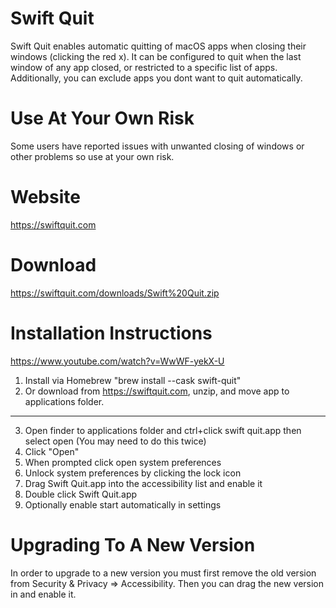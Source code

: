 # Swift Quit
Swift Quit enables automatic quitting of macOS apps when closing their windows (clicking the red x). It can be configured to quit when the last window of any app closed, or restricted to a specific list of apps. Additionally, you can exclude apps you dont want to quit automatically.

# Use At Your Own Risk
Some users have reported issues with unwanted closing of windows or other problems so use at your own risk.

# Website
https://swiftquit.com

# Download
https://swiftquit.com/downloads/Swift%20Quit.zip

# Installation Instructions
https://www.youtube.com/watch?v=WwWF-yekX-U

1. Install via Homebrew "brew install --cask swift-quit"
2. Or download from https://swiftquit.com, unzip, and move app to applications folder.
------------
3. Open finder to applications folder and ctrl+click swift quit.app then select open (You may need to do this twice)
4. Click "Open"
5. When prompted click open system preferences
6. Unlock system preferences by clicking the lock icon
7. Drag Swift Quit.app into the accessibility list and enable it
8. Double click Swift Quit.app
9. Optionally enable start automatically in settings

# Upgrading To A New Version
In order to upgrade to a new version you must first remove the old version from Security & Privacy => Accessibility.  Then you can drag the new version in and enable it.
